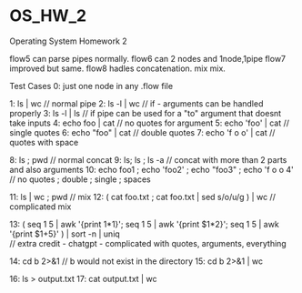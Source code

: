 # OS_HW_2
Operating System Homework 2

flow5 can parse pipes normally.
flow6 can 2 nodes and 1node,1pipe
flow7 improved but same.
flow8 hadles concatenation.
mix mix.



Test Cases
0: just one node in any .flow file

1: ls | wc      // normal pipe
2: ls -l | wc       // if - arguments can be handled properly
3: ls -l | ls       // if pipe can be used for a "to" argument that doesnt take inputs
4: echo foo | cat       // no quotes for argument
5: echo 'foo' | cat        // single quotes 
6: echo "foo" | cat        // double quotes
7: echo 'f o o' | cat       // quotes with space

8: ls ; pwd       // normal concat
9: ls; ls ; ls -a     // concat with more than 2 parts and also arguments
10: echo foo1 ; echo 'foo2' ; echo "foo3" ; echo 'f o o 4'       // no quotes ; double ; single ; spaces

11: ls | wc ; pwd       // mix
12: ( cat foo.txt ; cat foo.txt | sed s/o/u/g ) | wc     // complicated mix

13: ( seq 1 5 | awk '{print $1*$1}'; seq 1 5 | awk '{print $1*2}'; seq 1 5 | awk '{print $1+5}' ) | sort -n | uniq       
// extra credit - chatgpt - complicated with quotes, arguments, everything

14: cd b 2>&1       // b would not exist in the directory
15: cd b 2>&1 | wc

16: ls > output.txt
17: cat output.txt | wc
